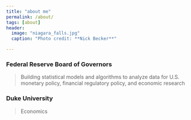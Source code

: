 ```yaml
---
title: "about me"
permalink: /about/
tags: [about]
header:
  image: "niagara_falls.jpg"
  caption: "Photo credit: **Nick Becker**"

---
```


### Federal Reserve Board of Governors
>Building statistical models and algorithms to analyze data for U.S. monetary policy, financial regulatory policy, and economic research



		
### Duke University
> Economics
